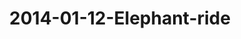 ---
layout: blog
title: 2014-01-12-Elephant-ride
category: blog
lat: 18.66434
lng: 98.65849
image: https://s3-us-west-2.amazonaws.com/travels2013/2014-01-12 20:47:34 PST.jpg
observation: 20140112204734PST
---